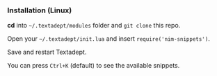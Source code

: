 
### Installation (Linux)

**cd** into `~/.textadept/modules` folder and `git clone` this repo.

Open your `~/.textadept/init.lua` and insert `require('nim-snippets')`.

Save and restart Textadept.

You can press `Ctrl+K` (default) to see the available snippets.